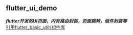 ## flutter_ui_demo
***flutter开发的UI页面，内有路由封装，页面跳转，组件封装等***
<br/>
<a href="https://github.com/RunningHappy/flutter_basic_utils" target="_blank">引用flutter_basic_utils组件库</a>
